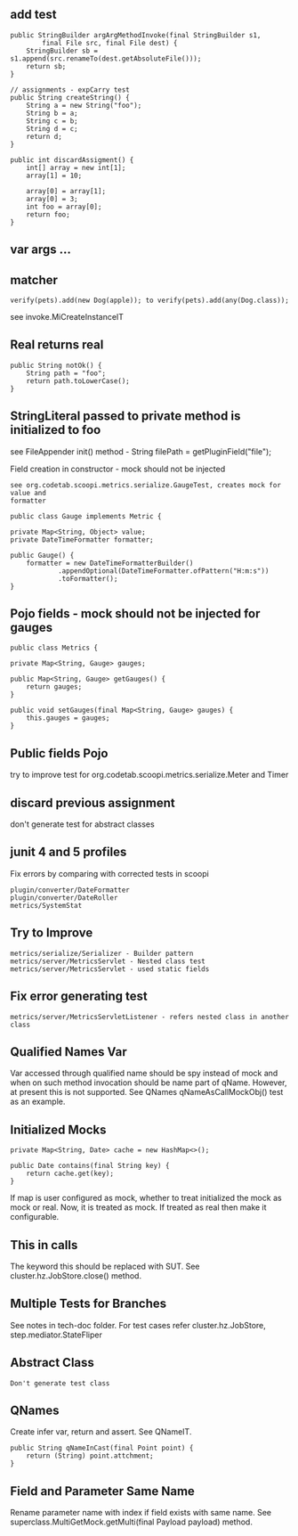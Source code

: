 
## add test

	public StringBuilder argArgMethodInvoke(final StringBuilder s1,
            final File src, final File dest) {
        StringBuilder sb = s1.append(src.renameTo(dest.getAbsoluteFile()));
        return sb;
    }

    // assignments - expCarry test
    public String createString() {
        String a = new String("foo");
        String b = a;
        String c = b;
        String d = c;
        return d;
    }

	public int discardAssigment() {
        int[] array = new int[1];
        array[1] = 10;

        array[0] = array[1];
        array[0] = 3;
        int foo = array[0];
        return foo;
    }
    
## var args ...    
        
## matcher

	verify(pets).add(new Dog(apple)); to verify(pets).add(any(Dog.class));
	
see invoke.MiCreateInstanceIT
	
## Real returns real
	    
    public String notOk() {
        String path = "foo";
        return path.toLowerCase();
    }
    	    
## StringLiteral passed to private method is initialized to foo

see FileAppender init() method - String filePath = getPluginField("file");

Field creation in constructor - mock should not be injected 

    see org.codetab.scoopi.metrics.serialize.GaugeTest, creates mock for value and
    formatter
    
	public class Gauge implements Metric {
    
    private Map<String, Object> value;  
    private DateTimeFormatter formatter;

    public Gauge() {
        formatter = new DateTimeFormatterBuilder()
                .appendOptional(DateTimeFormatter.ofPattern("H:m:s"))                
                .toFormatter();
    }

## Pojo fields - mock should not be injected for gauges  
 
    public class Metrics {
    
    private Map<String, Gauge> gauges;

    public Map<String, Gauge> getGauges() {
        return gauges;
    }

    public void setGauges(final Map<String, Gauge> gauges) {
        this.gauges = gauges;
    }
    
## Public fields Pojo 

try to improve test for org.codetab.scoopi.metrics.serialize.Meter and Timer
    
## discard previous assignment

don't generate test for abstract classes

## junit 4 and 5 profiles

Fix errors by comparing with corrected tests in scoopi 

	plugin/converter/DateFormatter
	plugin/converter/DateRoller
	metrics/SystemStat	
	
## Try to Improve
		
	metrics/serialize/Serializer - Builder pattern
	metrics/server/MetricsServlet - Nested class test
	metrics/server/MetricsServlet - used static fields
	
## Fix error generating test

	metrics/server/MetricsServletListener - refers nested class in another class

## Qualified Names Var

Var accessed through qualified name should be spy instead of mock and when 
on such method invocation should be name part of qName. However, at present this is 
not supported. See QNames qNameAsCallMockObj() test as an example.

## Initialized Mocks

	private Map<String, Date> cache = new HashMap<>();

    public Date contains(final String key) {
        return cache.get(key);
    }

If map is user configured as mock, whether to treat initialized the mock as 
mock or real. Now, it is treated as mock. If treated as real then make it 
configurable.

## This in calls

The keyword this should be replaced with SUT. See cluster.hz.JobStore.close() method.

## Multiple Tests for Branches

See notes in tech-doc folder. For test cases refer cluster.hz.JobStore, step.mediator.StateFliper

## Abstract Class

	Don't generate test class
	
## QNames

Create infer var, return and assert. See QNameIT.

	public String qNameInCast(final Point point) {
        return (String) point.attchment;
    }	

## Field and Parameter Same Name

Rename parameter name with index if field exists with same name. See superclass.MultiGetMock.getMulti(final Payload payload) method.
    
